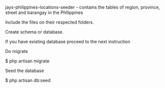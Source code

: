 jays-philippines-locations-seeder - contains the tables of region, province, street and barangay in the Phllippines

Include the files on their respected folders.

Create schema or database. 

If you have existing database proceed to the next instruction

Do migrate

$ php artisan migrate

Seed the database

$ php artisan db:seed
